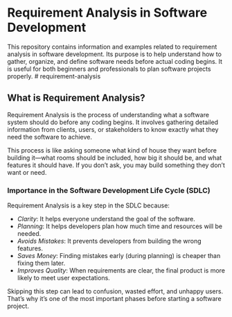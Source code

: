 # Requirement Analysis in Software Development

This repository contains information and examples related to requirement analysis in software development. Its purpose is to help understand how to gather, organize, and define software needs before actual coding begins. 
It is useful for both beginners and professionals to plan software projects properly. #   r e q u i r e m e n t - a n a l y s i s 
 
 
## What is Requirement Analysis?

Requirement Analysis is the process of understanding what a software system should do before any coding begins. It involves gathering detailed information from clients, users, or stakeholders to know exactly what they need the software to achieve.

This process is like asking someone what kind of house they want before building it—what rooms should be included, how big it should be, and what features it should have. If you don’t ask, you may build something they don’t want or need.

### Importance in the Software Development Life Cycle (SDLC)

Requirement Analysis is a key step in the SDLC because:

- *Clarity*: It helps everyone understand the goal of the software.
- *Planning*: It helps developers plan how much time and resources will be needed.
- *Avoids Mistakes*: It prevents developers from building the wrong features.
- *Saves Money*: Finding mistakes early (during planning) is cheaper than fixing them later.
- *Improves Quality*: When requirements are clear, the final product is more likely to meet user expectations.

Skipping this step can lead to confusion, wasted effort, and unhappy users. That’s why it’s one of the most important phases before starting a software project.